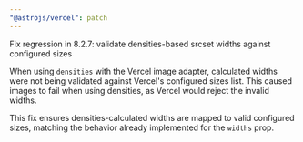 ```yaml
---
"@astrojs/vercel": patch
---
```


Fix regression in 8.2.7: validate densities-based srcset widths against configured sizes

When using `densities` with the Vercel image adapter, calculated widths were not being validated against Vercel's configured sizes list. This caused images to fail when using densities, as Vercel would reject the invalid widths.

This fix ensures densities-calculated widths are mapped to valid configured sizes, matching the behavior already implemented for the `widths` prop.
